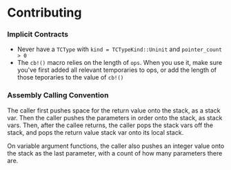 # Contributing

### Implicit Contracts
- Never have a `TCType` with `kind = TCTypeKind::Uninit` and `pointer_count > 0`
- The `cb!()` macro relies on the length of `ops`. When you use it, make sure you've
  first added all relevant temporaries to ops, or add the length of those teporaries
  to the value of `cb!()`

### Assembly Calling Convention
The caller first pushes space for the return value onto the stack, as a stack var.
Then the caller pushes the parameters in order onto the stack, as stack vars. Then,
after the callee returns, the caller pops the stack vars off the stack, and pops
the return value stack var onto its local stack.

On variable argument functions, the caller also pushes an integer value onto the stack
as the last parameter, with a count of how many parameters there are.
